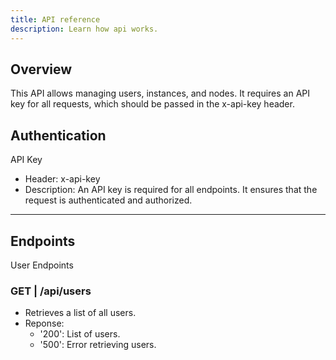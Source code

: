 ```yaml
---
title: API reference
description: Learn how api works.
---
```


## Overview

This API allows managing users, instances, and nodes. It requires an API key for all requests, which should be passed in the x-api-key header.

## Authentication
API Key
* Header: x-api-key
* Description: An API key is required for all endpoints. It ensures that the request is authenticated and authorized.

---

## Endpoints

User Endpoints

### **GET** | /api/users
* Retrieves a list of all users.
* Reponse:
  * '200': List of users.
  * '500': Error retrieving users.
